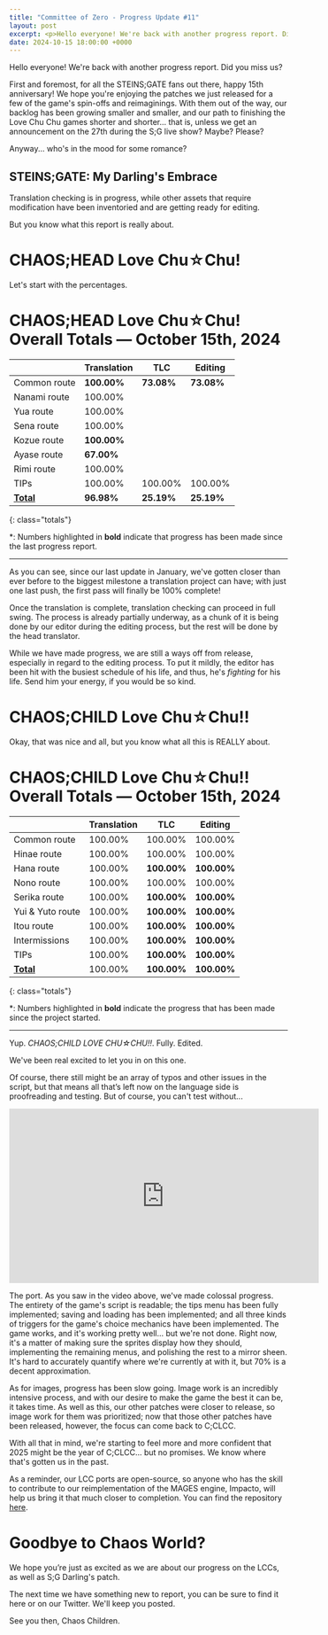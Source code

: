 ```yaml
---
title: "Committee of Zero - Progress Update #11"
layout: post
excerpt: <p>Hello everyone! We're back with another progress report. Did you miss us?</p>
date: 2024-10-15 18:00:00 +0000
---
```


Hello everyone! We're back with another progress report. Did you miss us?

First and foremost, for all the STEINS;GATE fans out there, happy 15th anniversary! We hope you're enjoying the patches we just released for a few of the game's spin-offs and reimaginings. With them out of the way, our backlog has been growing smaller and smaller, and our path to finishing the Love Chu Chu games shorter and shorter... that is, unless we get an announcement on the 27th during the S;G live show? Maybe? Please?

Anyway... who's in the mood for some romance?

## STEINS;GATE: My Darling's Embrace

Translation checking is in progress, while other assets that require modification have been inventoried and are getting ready for editing.

But you know what this report is really about.

# CHAOS;HEAD Love Chu☆Chu!

Let's start with the percentages.

# CHAOS;HEAD Love Chu☆Chu! Overall Totals — October 15th, 2024

|                  | **Translation** | **TLC**    | **Editing** |
| ---------------- | --------------- | ---------- | ----------- |
| Common route     | **100.00%**     | **73.08%** | **73.08%**  |
| Nanami route     | 100.00%         |            |             |
| Yua route        | 100.00%         |            |             |
| Sena route       | 100.00%         |            |             |
| Kozue route      | **100.00%**     |            |             |
| Ayase route      | **67.00%**      |            |             |
| Rimi route       | 100.00%         |            |             |
| TIPs             | 100.00%         | 100.00%    | 100.00%     |
| **<u>Total</u>** | **96.98%**      | **25.19%** | **25.19%**  |

{: class="totals"}

\*: Numbers highlighted in **bold** indicate that progress has been made since the last progress report.

<hr>

As you can see, since our last update in January, we've gotten closer than ever before to the biggest milestone a translation project can have; with just one last push, the first pass will finally be 100% complete!

Once the translation is complete, translation checking can proceed in full swing. The process is already partially underway, as a chunk of it is being done by our editor during the editing process, but the rest will be done by the head translator.

While we have made progress, we are still a ways off from release, especially in regard to the editing process. To put it mildly, the editor has been hit with the busiest schedule of his life, and thus, he's _fighting_ for his life. Send him your energy, if you would be so kind.

# CHAOS;CHILD Love Chu☆Chu!!

Okay, that was nice and all, but you know what all this is REALLY about.

# CHAOS;CHILD Love Chu☆Chu!! Overall Totals — October 15th, 2024

|                  | **Translation** | **TLC**     | **Editing** |
| ---------------- | --------------- | ----------- | ----------- |
| Common route     | 100.00%         | 100.00%     | 100.00%     |
| Hinae route      | 100.00%         | 100.00%     | 100.00%     |
| Hana route       | 100.00%         | **100.00%** | **100.00%** |
| Nono route       | 100.00%         | 100.00%     | 100.00%     |
| Serika route     | 100.00%         | **100.00%** | **100.00%** |
| Yui & Yuto route | 100.00%         | **100.00%** | **100.00%** |
| Itou route       | 100.00%         | **100.00%** | **100.00%** |
| Intermissions    | 100.00%         | **100.00%** | **100.00%** |
| TIPs             | 100.00%         | **100.00%** | **100.00%** |
| **<u>Total</u>** | 100.00%         | **100.00%** | **100.00%** |

{: class="totals"}

\*: Numbers highlighted in **bold** indicate the progress that has been made since the project started.

<hr>

Yup. <i>CHAOS;CHILD LOVE CHU☆CHU!!</i>. Fully. Edited.

We've been real excited to let you in on this one.

Of course, there still might be an array of typos and other issues in the script, but that means all that’s left now on the language side is proofreading and testing. But of course, you can't test without...

<div class="youtube-wrapper"><iframe width="560" height="315" src="https://www.youtube-nocookie.com/embed/J6KnYpvEB5w" frameborder="0" allow="accelerometer; autoplay; encrypted-media; gyroscope; picture-in-picture" allowfullscreen></iframe></div>

The port. As you saw in the video above, we've made colossal progress. The entirety of the game's script is readable; the tips menu has been fully implemented; saving and loading has been implemented; and all three kinds of triggers for the game's choice mechanics have been implemented. The game works, and it's working pretty well... but we're not done. Right now, it's a matter of making sure the sprites display how they should, implementing the remaining menus, and polishing the rest to a mirror sheen. It's hard to accurately quantify where we're currently at with it, but 70% is a decent approximation.

As for images, progress has been slow going. Image work is an incredibly intensive process, and with our desire to make the game the best it can be, it takes time. As well as this, our other patches were closer to release, so image work for them was prioritized; now that those other patches have been released, however, the focus can come back to C;CLCC.

With all that in mind, we're starting to feel more and more confident that 2025 might be the year of C;CLCC... but no promises. We know where that's gotten us in the past.

As a reminder, our LCC ports are open-source, so anyone who has the skill to contribute to our reimplementation of the MAGES engine, Impacto, will help us bring it that much closer to completion. You can find the repository [here](https://github.com/CommitteeOfZero/impacto).

# Goodbye to Chaos World?

We hope you’re just as excited as we are about our progress on the LCCs, as well as S;G Darling's patch.

The next time we have something new to report, you can be sure to find it here or on our Twitter. We'll keep you posted.

See you then, Chaos Children.
